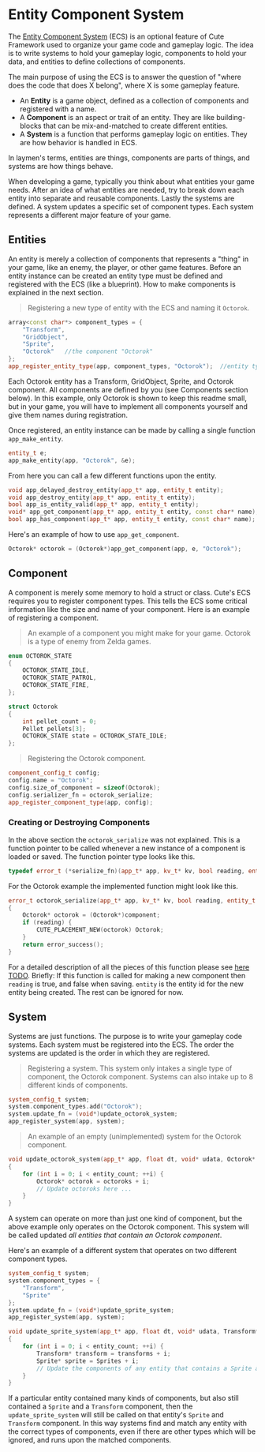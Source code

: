 # Entity Component System

The [Entity Component System](https://en.wikipedia.org/wiki/Entity_component_system) (ECS) is an optional feature of Cute Framework used to organize your game code and gameplay logic. The idea is to write systems to hold your gameplay logic, components to hold your data, and entities to define collections of components.

The main purpose of using the ECS is to answer the question of "where does the code that does X belong", where X is some gameplay feature.

* An **Entity** is a game object, defined as a collection of components and registered with a name.
* A **Component** is an aspect or trait of an entity. They are like building-blocks that can be mix-and-matched to create different entities.
* A **System** is a function that performs gameplay logic on entities. They are how behavior is handled in ECS.

In laymen's terms, entities are things, components are parts of things, and systems are how things behave.

When developing a game, typically you think about what entities your game needs. After an idea of what entities are needed, try to break down each entity into separate and reusable components. Lastly the systems are defined. A system updates a specific set of component types. Each system represents a different major feature of your game.

## Entities

An entity is merely a collection of components that represents a "thing" in your game, like an enemy, the player, or other game features. Before an entity instance can be created an entity type must be defined and registered with the ECS (like a blueprint). How to make components is explained in the next section.

> Registering a new type of entity with the ECS and naming it `Octorok`.

```cpp
array<const char*> component_types = {
	"Transform",
	"GridObject",
	"Sprite",
	"Octorok"	//the component "Octorok"
};
app_register_entity_type(app, component_types, "Octorok");	//entity type "Octorok"
```

Each Octorok entity has a Transform, GridObject, Sprite, and Octorok component. All components are defined by you (see Components section below). In this example, only Octorok is shown to keep this readme small, but in your game, you will have to implement all components yourself and give them names during registration.

Once registered, an entity instance can be made by calling a single function `app_make_entity`.

```cpp
entity_t e;
app_make_entity(app, "Octorok", &e);
```

From here you can call a few different functions upon the entity.

```cpp
void app_delayed_destroy_entity(app_t* app, entity_t entity);
void app_destroy_entity(app_t* app, entity_t entity);
bool app_is_entity_valid(app_t* app, entity_t entity);
void* app_get_component(app_t* app, entity_t entity, const char* name);
bool app_has_component(app_t* app, entity_t entity, const char* name);
```

Here's an example of how to use `app_get_component`.

```cpp
Octorok* octorok = (Octorok*)app_get_component(app, e, "Octorok");
```

## Component

A component is merely some memory to hold a struct or class. Cute's ECS requires you to register component types. This tells the ECS some critical information like the size and name of your component. Here is an example of registering a component.

> An example of a component you might make for your game. Octorok is a type of enemy from Zelda games.

```cpp
enum OCTOROK_STATE
{
	OCTOROK_STATE_IDLE,
	OCTOROK_STATE_PATROL,
	OCTOROK_STATE_FIRE,
};

struct Octorok
{
	int pellet_count = 0;
	Pellet pellets[3];
	OCTOROK_STATE state = OCTOROK_STATE_IDLE;
};
```

> Registering the Octorok component.

```cpp
component_config_t config;
config.name = "Octorok";
config.size_of_component = sizeof(Octorok);
config.serializer_fn = octorok_serialize;
app_register_component_type(app, config);
```

### Creating or Destroying Components

In the above section the `octorok_serialize` was not explained. This is a function pointer to be called whenever a new instance of a component is loaded or saved. The function pointer type looks like this.

```cpp
typedef error_t (*serialize_fn)(app_t* app, kv_t* kv, bool reading, entity_t entity, void* component, void* udata);
```

For the Octorok example the implemented function might look like this.

```cpp
error_t octorok_serialize(app_t* app, kv_t* kv, bool reading, entity_t entity, void* component, void* udata)
{
	Octorok* octorok = (Octorok*)component;
	if (reading) {
		CUTE_PLACEMENT_NEW(octorok) Octorok;
	}
	return error_success();
}
```

For a detailed description of all the pieces of this function please see [here TODO](broken_link). Briefly: If this function is called for making a new component then `reading` is true, and false when saving. `entity` is the entity id for the new entity being created. The rest can be ignored for now.

## System

Systems are just functions. The purpose is to write your gameplay code systems. Each system must be registered into the ECS. The order the systems are updated is the order in which they are registered.

> Registering a system. This system only intakes a single type of component, the Octorok component. Systems can also intake up to 8 different kinds of components.

```cpp
system_config_t system;
system.component_types.add("Octorok");
system.update_fn = (void*)update_octorok_system;
app_register_system(app, system);
```

> An example of an empty (unimplemented) system for the Octorok component.

```cpp
void update_octorok_system(app_t* app, float dt, void* udata, Octorok* octoroks, int entity_count)
{
	for (int i = 0; i < entity_count; ++i) {
		Octorok* octorok = octoroks + i;
		// Update octoroks here ...
	}
}
```

A system can operate on more than just one kind of component, but the above example only operates on the Octorok component. This system will be called updated *all entities that contain an Octorok component*.

Here's an example of a different system that operates on two different component types.


```cpp
system_config_t system;
system.component_types = {
	"Transform",
	"Sprite"
};
system.update_fn = (void*)update_sprite_system;
app_register_system(app, system);

void update_sprite_system(app_t* app, float dt, void* udata, Transform* transforms, Sprite* sprites, int entity_count)
{
	for (int i = 0; i < entity_count; ++i) {
		Transform* transform = transforms + i;
		Sprite* sprite = Sprites + i;
		// Update the components of any entity that contains a Sprite and a Transform here ...
	}
}
```

If a particular entity contained many kinds of components, but also still contained a `Sprite` and a `Transform` component, then the `update_sprite_system` will still be called on that entity's `Sprite` and `Transform` component. In this way systems find and match any entity with the correct types of components, even if there are other types which will be ignored, and runs upon the matched components.
